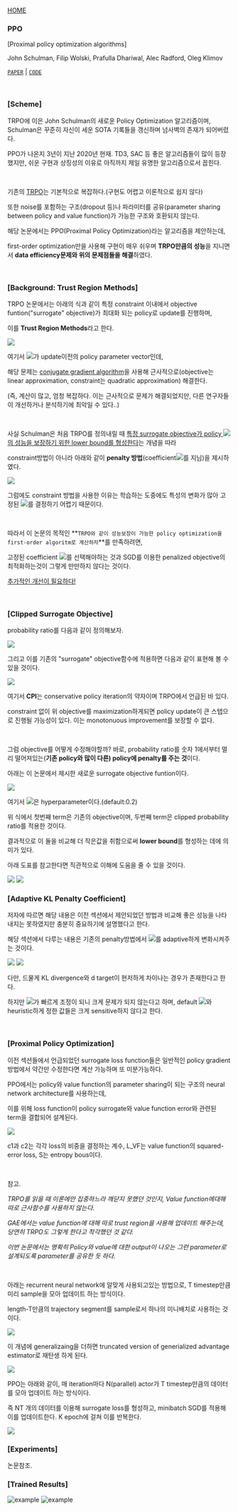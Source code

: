 [HOME](https://github.com/namjiwon1023/Code_With_RL)

### PPO

[Proximal policy optimization algorithms]

John Schulman, Filip Wolski, Prafulla Dhariwal, Alec Radford, Oleg Klimov

[`PAPER`](https://arxiv.org/pdf/1707.06347.pdf)	|	[`CODE`](https://github.com/namjiwon1023/Code_With_RL/blob/main/PPO(Construction)/algorithm/agent.py)

<br/>

### [Scheme]

TRPO에 이은 John Schulman의 새로운 Policy Optimization 알고리즘이며, Schulman은 꾸준히 자신이 세운 SOTA 기록들을 갱신하며 넘사벽의 존재가 되어버렸다.

PPO가 나온지 3년이 지난 2020년 현재. TD3, SAC 등 좋은 알고리즘들이 많이 등장했지만, 쉬운 구현과 상징성의 이유로 아직까지 제일 유명한 알고리즘으로서 꼽힌다.

</br>

기존의 [TRPO](./TRPO.md)는 기본적으로 복잡하다.(구현도 어렵고 이론적으로 쉽지 않다)

또한 noise를 포함하는 구조(dropout 등)나 파라미터를 공유(parameter sharing between policy and value function)가 가능한 구조와 호환되지 않는다.

해당 논문에서는 PPO(Proximal Policy Optimization)라는 알고리즘을 제안하는데,

first-order optimization만을 사용해 구현이 매우 쉬우며 **TRPO만큼의 성능**을 지니면서 **data efficiency문제와 위의 문제점들을 해결**하였다.

</br>

### [Background: Trust Region Methods]

TRPO 논문에서는 아래의 식과 같이 특정 constraint 이내에서 objective funtion("surrogate" objective)가 최대화 되는 policy로 update를 진행하며,

이를 **Trust Region Methods**라고 한다.

<img src="../img/ppo1.png"/>

여기서 <img src="../img/theta_old.png"/>가 update이전의 policy parameter vector인데, 

해당 문제는 <u>conjugate gradient algorithm</u>을 사용해 근사적으로(objective는 linear approximation, constraint는 quadratic approximation) 해결한다. 

(즉, 계산이 많고, 엄청 복잡하다. 이는 근사적으로 문제가 해결되었지만, 다른 연구자들이 개선하거나 분석하기에 최악일 수 있다..)

</br>

사실 Schulman은 처음 TRPO를 정의내릴 때 <u>특정 surrogate objective가 policy <img src="../img/pi.png"/>의 성능을 보장하기 위한 lower bound를 형성한다</u>는 개념을 따라

constraint방법이 아니라 아래와 같이 **penalty 방법**(coefficient<img src="../img/beta.png"/>를 지님)을 제시하였다.

<img src="../img/ppo2.png"/>

그럼에도 constraint 방법을 사용한 이유는 학습하는 도중에도 특성의 변화가 많아 고정된 <img src="../img/beta.png"/>를 결정하기 어렵기 때문이다.

</br>

따라서 이 논문의 목적인 **`TRPO와 같이 성능보장이 가능한 policy optimization을 first-order algoritm로 계산하자`**를 만족하려면,

고정된 coefficient <img src="../img/beta.png"/>를 선택해야하는 것과 SGD를 이용한 penalized objective의 최적화하는것이 그렇게 만만하지 않다는 것이다. 

<u>추가적인 개선이 필요하다!</u>

</br>

### [Clipped Surrogate Objective]

probability ratio를 다음과 같이 정의해보자.

<img src="../img/ppo3.png"/>

그리고 이를  기존의 "surrogate" objective함수에 적용하면 다음과 같이 표현해 볼 수 있을 것이다.

<img src="../img/ppo4.png"/>

여기서 **CPI**는 conservative policy iteration의 약자이며 TRPO에서 언급된 바 있다.

constraint 없이 위 objective를 maximization하게되면 policy update이 큰 스텝으로 진행될 가능성이 있다. 이는 monotonuous improvement를 보장할 수 없다.

</br>

그럼 objective를 어떻게 수정해야할까? 바로, probability ratio를 숫자 1에서부터 멀리 떨어져있는(**기존 policy와 많이 다른) policy에 penalty를 주는 것**이다.

아래는 이 논문에서 제시한 새로운 surrogate objective funtion이다. 

<img src="../img/ppo5.png"/>

여기서 <img src="../img/epsilon.png"/>은 hyperparameter이다.(default:0.2)

위 식에서 첫번째 term은 기존의 objective이며, 두번째 term은 clipped probability ratio를 적용한 것이다.

결과적으로 이 둘을 비교해 더 작은값을 취함으로써 **lower bound**를 형성하는 데에 의미가 있다.

아래 도표를 참고한다면 직관적으로 이해에 도움을 줄 수 있을 것이다.

<img src="../img/ppo6.png"/>



<img src="../img/ppo7.png"/>

</br>

### [Adaptive KL Penalty Coefficient]

저자에 따르면 해당 내용은 이전 섹션에서 제안되었던 방법과 비교해 좋은 성능을 나타내지는 못하였지만 충분히 중요하기에 설명했다고 한다.

해당 섹션에서 다루는 내용은 기존의 penalty방법에서 <img src="../img/beta.png"/>를 adaptive하게 변화시켜주는 것이다.

<img src="../img/ppo9.png"/>

<img src="../img/ppo8.png"/>

다만, 드물게 KL divergence와 d target이 현저하게 차이나는 경우가 존재한다고 한다. 

하지만 <img src="../img/beta.png"/>가 빠르게 조정이 되니 크게 문제가 되지 않는다고 하며, default <img src="../img/beta.png"/>와 heuristic하게 정한 값들은 크게 sensitive하지 않다고 한다.

</br>

### [Proximal Policy Optimization]

이전 섹션들에서 언급되었던 surrogate loss function들은 일반적인 policy gradient방법에서 약간만 수정한다면 계산 가능하며 또 미분가능하다.

PPO에서는 policy와 value function의 parameter sharing이 되는 구조의 neural network architecture를 사용하는데,

이를 위해 loss function이 policy surrogate와 value function error와 관련된 term을 결합되어 설계된다.

<img src="../img/ppo11.png"/>

c1과 c2는 각각 loss의 비중을 결정하는 계수, L_VF는 value function의 squared-error loss, S는 entropy bous이다.

</br>

참고.

*TRPO를 읽을 때 이론에만 집중하느라 깨닫지 못했던 것인지, Value function에대해 따로 근사함수를 사용하지 않는다.*

*GAE에서는 value function에 대해 따로 trust region을 사용해 업데이트 해주는데, 당연히 TRPO도 그렇게 한다고 착각했던 것 같다.*

*이번 논문에서는 명확히 Policy와 value에 대한 output이 나오는 그런 parameter로 설계되도록 parameter를 공유한 듯 하다.*

</br>

아래는 recurrent neural network에 알맞게 사용되고있는 방법으로, T timestep만큼 미리 sample을 모아 업데이트 하는 방식이다.

length-T만큼의 trajectory segment를 sample로서 하나의 미니배치로 사용하는 것이다.

<img src="../img/ppo12.png"/>

이 개념에 generalizaing을 더하면 truncated version of generialized advantage estimator로 재탄생 하게 된다.

<img src="../img/ppo13.png"/>

PPO는 아래와 같이, 매 iteration마다 N(parallel) actor가 T timestep만큼의 데이터를 모아 업데이트 하는 방식이다.

즉 NT 개의 데이터를 이용해 surrogate loss를 형성하고, minibatch SGD를 적용해 이를 업데이트한다. K epoch에 걸쳐 이를 반복한다.

<img src="../img/ppo10.png"/>

</br>

### [Experiments]

논문참조.

### [Trained Results]

![example](./gifs/Pendulum-v0.gif)
![example](./gifs/ppo.jpg)
